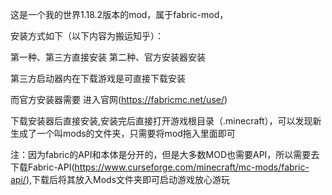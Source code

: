 这是一个我的世界1.18.2版本的mod，属于fabric-mod，


安装方式如下（以下内容为搬运知乎）：


第一种、第三方直接安装
第二种、官方安装器安装

第三方启动器内在下载游戏是可直接下载安装

而官方安装器需要 进入官网(https://fabricmc.net/use/)

下载安装器后直接安装,安装完后直接打开游戏根目录（.minecraft），可以发现新生成了一个叫mods的文件夹，只需要将mod拖入里面即可


注：因为fabric的API和本体是分开的，但是大多数MOD也需要API，所以需要去下载Fabric-API(https://www.curseforge.com/minecraft/mc-mods/fabric-api/),下载后将其放入Mods文件夹即可启动游戏放心游玩

